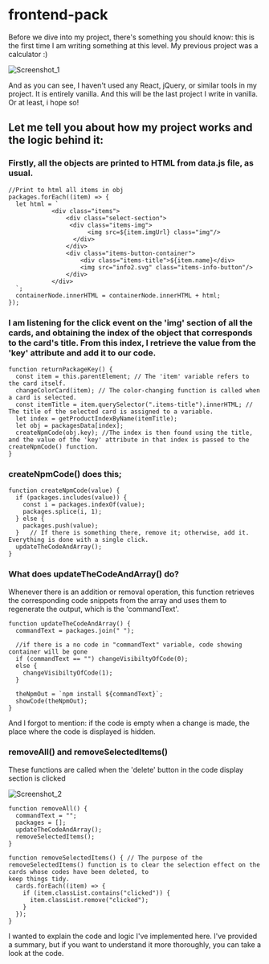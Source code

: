 # frontend-pack

Before we dive into my project, there's something you should know: this is the first time I am writing something at this level. My previous project was a calculator :)

![Screenshot_1](https://user-images.githubusercontent.com/42185275/223608612-c7e6d5e7-9153-464c-9997-e51abc006b91.jpg)

And as you can see, I haven't used any React, jQuery, or similar tools in my project. It is entirely vanilla. And this will be the last project I write in vanilla.
Or at least, i hope so!

## Let me tell you about how my project works and the logic behind it:

### Firstly, all the objects are printed to HTML from data.js file, as usual.

```
//Print to html all items in obj
packages.forEach((item) => {
  let html = `
            <div class="items">
                <div class="select-section">
                 <div class="items-img">
                      <img src=${item.imgUrl} class="img"/>
                  </div>
                </div>
                <div class="items-button-container">
                    <div class="items-title">${item.name}</div>
                    <img src="info2.svg" class="items-info-button"/>
                </div>
            </div>
  `;
  containerNode.innerHTML = containerNode.innerHTML + html;
});

```
### I am listening for the click event on the 'img' section of all the cards, and obtaining the index of the object that corresponds to the card's title. From this index, I retrieve the value from the 'key' attribute and add it to our code.

```
function returnPackageKey() {
  const item = this.parentElement; // The 'item' variable refers to the card itself.
  changeColorCard(item); // The color-changing function is called when a card is selected.
  const itemTitle = item.querySelector(".items-title").innerHTML; // The title of the selected card is assigned to a variable.
  let index = getProductIndexByName(itemTitle);
  let obj = packagesData[index];
  createNpmCode(obj.key); //The index is then found using the title, and the value of the 'key' attribute in that index is passed to the createNpmCode() function.
}

```
### createNpmCode() does this;

```
function createNpmCode(value) {
  if (packages.includes(value)) {
    const i = packages.indexOf(value);
    packages.splice(i, 1);
  } else {
    packages.push(value);
  }   // If there is something there, remove it; otherwise, add it. Everything is done with a single click.
  updateTheCodeAndArray();
}

```
### What does updateTheCodeAndArray() do?

Whenever there is an addition or removal operation, this function retrieves the corresponding code snippets from the array and uses them to regenerate the output, which is the 'commandText'.

```
function updateTheCodeAndArray() {
  commandText = packages.join(" ");

  //if there is a no code in "commandText" variable, code showing container will be gone
  if (commandText == "") changeVisibiltyOfCode(0);
  else {
    changeVisibiltyOfCode(1);
  }

  theNpmOut = `npm install ${commandText}`;
  showCode(theNpmOut);
}

```
And I forgot to mention: if the code is empty when a change is made, the place where the code is displayed is hidden.

### removeAll() and removeSelectedItems()
These functions are called when the 'delete' button in the code display section is clicked

![Screenshot_2](https://user-images.githubusercontent.com/42185275/223615066-4514a867-d7fc-4851-ad62-b3fdeceddace.jpg)

```
function removeAll() {
  commandText = "";
  packages = [];
  updateTheCodeAndArray();
  removeSelectedItems();
}

function removeSelectedItems() { // The purpose of the removeSelectedItems() function is to clear the selection effect on the cards whose codes have been deleted, to                                       keep things tidy.
  cards.forEach((item) => {
    if (item.classList.contains("clicked")) {
      item.classList.remove("clicked");
    }
  });
}

```

I wanted to explain the code and logic I've implemented here. I've provided a summary, but if you want to understand it more thoroughly, you can take a look at the code.



